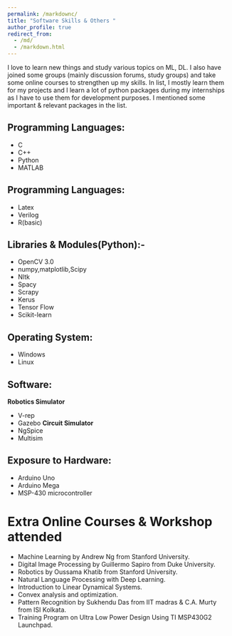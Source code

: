```yaml
---
permalink: /markdownc/
title: "Software Skills & Others "
author_profile: true
redirect_from: 
  - /md/
  - /markdown.html
---
```

I love to learn new things and study various topics on ML, DL. I also have joined some groups (mainly discussion forums, study groups) and take some online courses to strengthen up my skills. In list, I mostly learn them for my projects and I learn a lot of python packages during my internships as I have to use them for development purposes. I mentioned some important & relevant packages in the list.

## Programming Languages: 
* C
* C++
* Python
* MATLAB 
## Programming Languages:
* Latex
* Verilog
* R(basic)
## Libraries & Modules(Python):- 
* OpenCV 3.0
* numpy,matplotlib,Scipy
* Nltk
* Spacy
* Scrapy
* Kerus
* Tensor Flow
* Scikit-learn
## Operating System: 
* Windows
* Linux 
## Software: 
**Robotics Simulator**
* V-rep
* Gazebo
**Circuit Simulator**
* NgSpice
* Multisim 
## Exposure to Hardware: 
* Arduino Uno
* Arduino Mega
* MSP-430 microcontroller


# Extra Online Courses & Workshop attended

 * Machine Learning by Andrew Ng from Stanford University.
 * Digital Image Processing by Guillermo Sapiro from Duke University.
 * Robotics by Oussama Khatib from Stanford University.
 * Natural Language Processing with Deep Learning.
 * Introduction to Linear Dynamical Systems.
 * Convex analysis and optimization.
 * Pattern Recognition by Sukhendu  Das from IIT madras & C.A.  Murty from ISI Kolkata. 
 * Training Program on Ultra Low Power Design Using TI MSP430G2 Launchpad.


